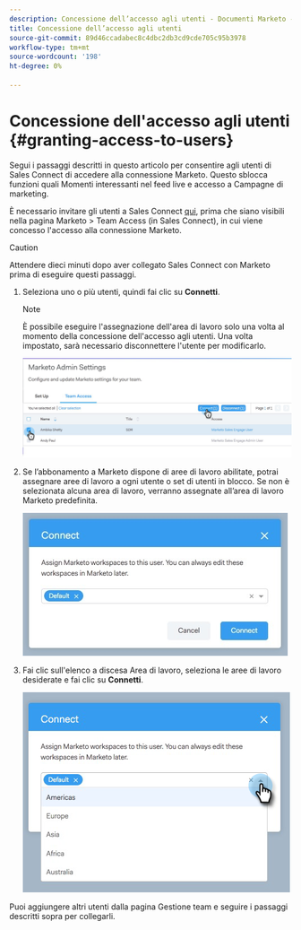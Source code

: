 ```yaml
---
description: Concessione dell’accesso agli utenti - Documenti Marketo - Documentazione del prodotto
title: Concessione dell’accesso agli utenti
source-git-commit: 89d46ccadabec8c4dbc2db3cd9cde705c95b3978
workflow-type: tm+mt
source-wordcount: '198'
ht-degree: 0%

---
```


# Concessione dell&#39;accesso agli utenti {#granting-access-to-users}

Segui i passaggi descritti in questo articolo per consentire agli utenti di Sales Connect di accedere alla connessione Marketo. Questo sblocca funzioni quali Momenti interessanti nel feed live e accesso a Campagne di marketing.

È necessario invitare gli utenti a Sales Connect [qui](/help/marketo/product-docs/marketo-sales-connect/admin/invite-users.md), prima che siano visibili nella pagina Marketo > Team Access (in Sales Connect), in cui viene concesso l&#39;accesso alla connessione Marketo.

>[!CAUTION]
>
>Attendere dieci minuti dopo aver collegato Sales Connect con Marketo prima di eseguire questi passaggi.

1. Seleziona uno o più utenti, quindi fai clic su **Connetti**.

   >[!NOTE]
   >
   >È possibile eseguire l&#39;assegnazione dell&#39;area di lavoro solo una volta al momento della concessione dell&#39;accesso agli utenti. Una volta impostato, sarà necessario disconnettere l&#39;utente per modificarlo.

   ![](assets/granting-access-to-users-1.png)

1. Se l’abbonamento a Marketo dispone di aree di lavoro abilitate, potrai assegnare aree di lavoro a ogni utente o set di utenti in blocco. Se non è selezionata alcuna area di lavoro, verranno assegnate all’area di lavoro Marketo predefinita.

   ![](assets/granting-access-to-users-2.jpg)

1. Fai clic sull&#39;elenco a discesa Area di lavoro, seleziona le aree di lavoro desiderate e fai clic su **Connetti**.

   ![](assets/granting-access-to-users-3.png)

Puoi aggiungere altri utenti dalla pagina Gestione team e seguire i passaggi descritti sopra per collegarli.
